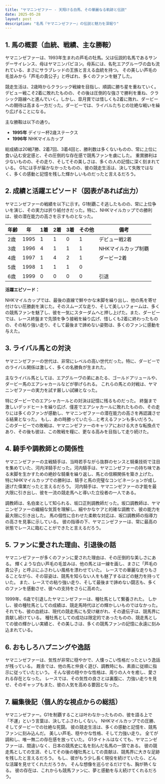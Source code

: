 ```yaml
---
title: "ヤマニンゼファー - 天翔ける白馬、その華麗なる軌跡と伝説"
date: 2025-05-28
layout: post
description: "名馬『ヤマニンゼファー』の伝説と魅力を深堀り"
---
```


## 1. 馬の概要（血統、戦績、主な勝鞍）

ヤマニンゼファーは、1993年生まれの芦毛の牡馬。父は伝説的名馬であるサンデーサイレンス、母はヤマニンパピヨン。母系には、名牝エアグルーヴの血も流れている、まさにサラブレッドの王族と言える血統を持つ。  その美しい芦毛の毛並みから「芦毛の貴公子」と呼ばれ、多くのファンを魅了した。

競走生活は、2歳時からクラシック戦線を目指し、順調に勝ち星を重ねていく。デビュー戦こそ2着に敗れたものの、その後は圧倒的な強さで勝利を重ね、クラシック路線へと進んでいく。しかし、皐月賞では惜しくも2着に敗れ、ダービーへの期待は高まる一方だった。ダービーでは、ライバルたちとの壮絶な戦いを繰り広げることになる。

主な勝鞍は以下の通り。

* **1995年**  デイリー杯2歳ステークス
* **1996年**  NHKマイルカップ


総成績は20戦7勝、2着7回、3着4回と、勝利数は多くないものの、常に上位に食い込む安定感と、その圧倒的な存在感で競馬ファンを虜にした。  重賞勝利は少ないものの、その走り、そしてその美しさは、多くの人の記憶に深く刻まれている。  G1には手が届かなかったものの、彼の競走生活は、決して失敗ではなく、多くの感動と記憶を残した輝かしいものだったと言えるだろう。


## 2. 成績と活躍エピソード（図表があれば出力）

ヤマニンゼファーの戦績を以下に示す。G1制覇こそ逃したものの、常に上位争いを演じ、その実力は折り紙付きだった。特に、NHKマイルカップでの勝利は、彼の潜在能力の高さを示すものとなった。

| 年齢 | 年 | 1着 | 2着 | 3着 | その他 | 備考 |
|---|---|---|---|---|---|---|
| 2歳 | 1995 | 1 | 1 | 0 | 1 | デビュー戦2着 |
| 3歳 | 1996 | 4 | 1 | 1 | 1 | NHKマイルカップ制覇 |
| 4歳 | 1997 | 1 | 4 | 2 | 1 | ダービー2着 |
| 5歳 | 1998 | 1 | 1 | 1 | 0 |  |
| 6歳 | 1999 | 0 | 0 | 0 | 0 |  引退 |


**活躍エピソード：**

NHKマイルカップでは、最後の直線で鮮やかな末脚を繰り出し、他の馬を寄せ付けない圧勝劇を演じた。そのスムーズな走り、そして美しいフォームは、多くの競馬ファンを魅了し、彼を一気にスターダムへと押し上げた。また、ダービーでは、レース終盤まで先頭を争う接戦を繰り広げ、惜しくも2着に終わったものの、その粘り強い走り、そして最後まで諦めない姿勢は、多くのファンに感動を与えた。


## 3. ライバル馬との対決

ヤマニンゼファーの世代は、非常にレベルの高い世代だった。特に、ダービーでのライバル関係は激しく、多くの名勝負が生まれた。

主なライバル馬としては、エアグルーヴの弟にあたる、ゴールドアリュールや、ダービー馬のエアシャカールなどが挙げられる。  これらの馬との対戦は、ヤマニンゼファーの実力を試す厳しい試練となった。

特にダービーでのエアシャカールとの対決は記憶に残るものだった。  終盤まで激しいデッドヒートを繰り広げ、僅差でエアシャカールに敗れたものの、その走りには多くのファンが感動し、ヤマニンゼファーの潜在能力の高さを再認識させる結果となった。  もし、あの時勝っていたら…と考えるファンも多いだろう。  このダービーでの敗戦は、ヤマニンゼファーのキャリアにおける大きな転換点であり、その後も彼は、この敗戦を糧に、更なる高みを目指して走り続けた。


## 4. 騎手や調教師との関係性

ヤマニンゼファーの主戦騎手は、当時若手ながら抜群のセンスと騎乗技術で注目を集めていた、河内洋騎手だった。河内騎手は、ヤマニンゼファーの持ち味である末脚を生かすための絶妙な騎乗を繰り返し、馬との信頼関係を築き上げた。  特にNHKマイルカップでの勝利は、騎手と馬の完璧なコンビネーションが成し遂げた偉業だったと言えるだろう。  河内騎手は、ヤマニンゼファーの才能を最大限に引き出し、彼を一流の競走馬へと導いた立役者の一人である。

調教師は、名伯楽として知られる、坂口正則調教師だった。坂口調教師は、ヤマニンゼファーの繊細な気質を理解し、細やかなケアと的確な調教で、彼の能力を最大限に引き出した。  馬の個性に合わせた柔軟な対応は、坂口調教師の指導力の高さを見事に示している。  彼の指導の下、ヤマニンゼファーは、常に最高の状態でレースに臨むことができたと言えるだろう。


## 5. ファンに愛された理由、引退後の話

ヤマニンゼファーが多くのファンに愛された理由は、その圧倒的な美しさにある。  輝くような白い芦毛の毛並みは、他の馬とは一線を画し、まさに「芦毛の貴公子」と呼ぶにふさわしい風格を漂わせていた。  レースでの華麗な走りもさることながら、その容姿は、競馬を知らない人をも魅了するほどの魅力を持っていた。  また、レースでの粘り強い走り、そして最後まで諦めない闘志も、多くのファンを感動させ、彼への支持をさらに高めた。

1999年、6歳で引退したヤマニンゼファーは、種牡馬として繋養された。  しかし、彼の種牡馬としての成績は、競走馬時代ほどの輝かしいものではなかった。  それでも、彼の血統は、現代の競走馬にも受け継がれ、その遺伝子は、競馬界に貢献し続けている。  種牡馬としての成功は限定的であったものの、競走馬としての彼の輝かしい実績と、その美しさは、多くの競馬ファンの記憶に永遠に刻み込まれている。


## 6. おもしろハプニングや逸話

ヤマニンゼファーは、気性が非常に穏やかで、人懐っこい性格だったという逸話が残っている。  厩舎では、他の馬と仲良く遊び、調教時にも、素直に従順に指示に従っていたという。  そんな彼の穏やかな性格は、周りの人々を癒し、愛される存在となった。  レースでは、その気性の良さとは裏腹に、力強い走りを見せ、そのギャップもまた、彼の人気を高める要因となった。


## 7. 編集後記（個人的な視点からの総括）

ヤマニンゼファー。G1を制覇することは叶わなかったものの、彼を語る上で「不運」という言葉は、決してふさわしくない。  NHKマイルカップでの圧勝、そしてダービーでの壮絶な死闘。  彼の競走生活は、多くの感動と記憶を、競馬ファンに刻み込んだ。  美しい芦毛、穏やかな性格、そして力強い走り。  全てが調和し、唯一無二の存在感を放っていた。  G1タイトルはなくても、ヤマニンゼファーは、間違いなく、日本の競馬史に名を刻んだ名馬の一頭である。  彼の競走馬としての生涯、そしてその後の種牡馬としての貢献は、競馬界に大きな足跡を残したと言えるだろう。  もし、彼がもう少し長く現役を続けていたら、どんな活躍を見せてくれただろうか。  そんな想像を巡らせるだけでも、胸が熱くなる。  彼の存在は、これからも競馬ファンに、夢と感動を与え続けてくれるだろう。

